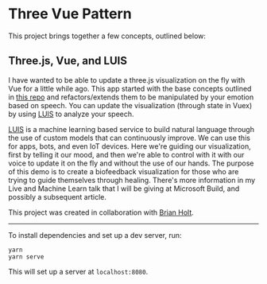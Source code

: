 # Three Vue Pattern

This project brings together a few concepts, outlined below:

## Three.js, Vue, and LUIS

I have wanted to be able to update a three.js visualization on the fly with Vue for a little while ago. This app started with the base concepts outlined in [this repo](https://github.com/colordodge/ThreeJS_Kaleidoscope) and refactors/extends them to be manipulated by your emotion based on speech. You can update the visualization (through state in Vuex) by using [LUIS](https://aka.ms/luishome) to analyze your speech.

[LUIS](https://aka.ms/luishome) is a machine learning based service to build natural language through the use of custom models that can continuously improve. We can use this for apps, bots, and even IoT devices. Here we're guiding our visualization, first by telling it our mood, and then we're able to control with it with our voice to update it on the fly and without the use of our hands. The purpose of this demo is to create a biofeedback visualization for those who are trying to guide themselves through healing. There's more information in my Live and Machine Learn talk that I will be giving at Microsoft Build, and possibly a subsequent article.

This project was created in collaboration with [Brian Holt](https://github.com/btholt).

---

To install dependencies and set up a dev server, run:

```
yarn
yarn serve
```

This will set up a server at `localhost:8080`.
